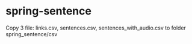 # spring-sentence

Copy 3 file: links.csv, sentences.csv, sentences_with_audio.csv
to folder spring_sentence/csv